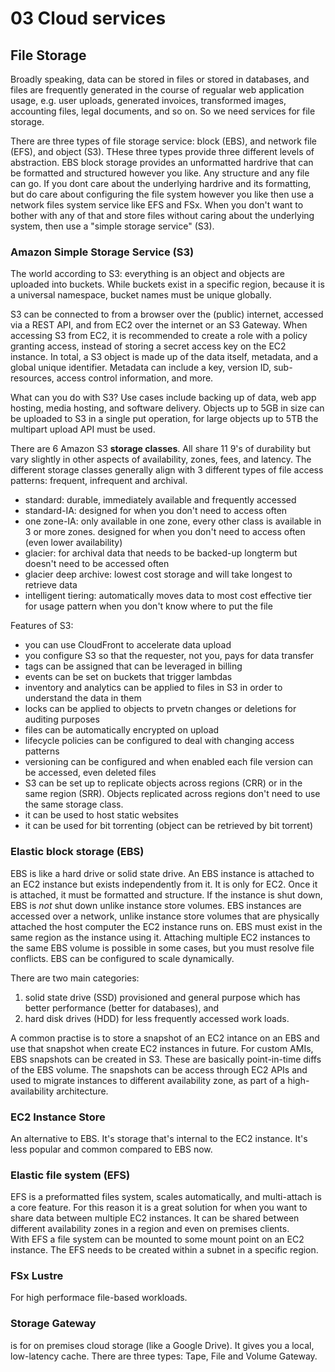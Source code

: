 # 03 Cloud services

## File Storage

Broadly speaking, data can be stored in files or stored in databases, and files are frequently generated in the course of regualar web application usage, e.g. user uploads, generated invoices, transformed images, accounting files, legal documents, and so on. So we need services for file storage.

There are three types of file storage service: block (EBS), and network file (EFS), and object (S3). THese three types provide three different levels of abstraction.
EBS block storage provides an unformatted hardrive that can be formatted and structured however you like. Any structure and any file can go. If you dont care about the underlying hardrive and its formatting, but do care about configuring the file system however you like then use a network files system service like EFS and FSx. When you don't want to bother with any of that and store files without caring about the underlying system, then use a "simple storage service" (S3).

### Amazon Simple Storage Service (S3)

The world according to S3: everything is an object and objects are uploaded into buckets. While buckets exist in a specific region, because it is a universal namespace, bucket names must be unique globally.

S3 can be connected to from a browser over the (public) internet, accessed via a REST API, and from EC2 over the internet or an S3 Gateway. When accessing S3 from EC2, it is recommended to create a role with a policy granting access, instead of storing a secret access key on the EC2 instance. In total, a S3 object is made up of the data itself, metadata, and a global unique identifier. Metadata can include a key, version ID, sub-resources, access control information, and more.

What can you do with S3? Use cases include backing up of data, web app hosting, media hosting, and software delivery. Objects up to 5GB in size can be uploaded to S3 in a single put operation, for large objects up to 5TB the multipart upload API must be used.

There are 6 Amazon S3 **storage classes**. All share 11 9's of durability but vary slightly in other aspects of availability, zones, fees, and latency. The different storage classes generally align with 3 different types of file access patterns: frequent, infrequent and archival.

- standard: durable, immediately available and frequently accessed
- standard-IA: designed for when you don't need to access often
- one zone-IA: only available in one zone, every other class is available in 3 or more zones. designed for when you don't need to access often (even lower availability)
- glacier: for archival data that needs to be backed-up longterm but doesn't need to be accessed often
- glacier deep archive: lowest cost storage and will take longest to retrieve data
- intelligent tiering: automatically moves data to most cost effective tier for usage pattern when you don't know where to put the file

Features of S3:

- you can use CloudFront to accelerate data upload
- you configure S3 so that the requester, not you, pays for data transfer
- tags can be assigned that can be leveraged in billing
- events can be set on buckets that trigger lambdas
- inventory and analytics can be applied to files in S3 in order to understand the data in them
- locks can be applied to objects to prvetn changes or deletions for auditing purposes
- files can be automatically encrypted on upload
- lifecycle policies can be configured to deal with changing access patterns
- versioning can be configured and when enabled each file version can be accessed, even deleted files
- S3 can be set up to replicate objects across regions (CRR) or in the same region (SRR). Objects replicated across regions don't need to use the same storage class.
- it can be used to host static websites
- it can be used for bit torrenting (object can be retrieved by bit torrent)

### Elastic block storage (EBS)

EBS is like a hard drive or solid state drive. An EBS instance is attached to an EC2 instance but exists independently from it. It is only for EC2. Once it is attached, it must be formatted and structure. If the instance is shut down, EBS is _not_ shut down unlike instance store volumes. EBS instances are accessed over a network, unlike instance store volumes that are physically attached the host computer the EC2 instance runs on. EBS must exist in the same region as the instance using it. Attaching multiple EC2 instances to the same EBS volume is possible in some cases, but you must resolve file conflicts. EBS can be configured to scale dynamically.

There are two main categories:

1. solid state drive (SSD) provisioned and general purpose which has better performance (better for databases), and
2. hard disk drives (HDD) for less frequently accessed work loads.

A common practise is to store a snapshot of an EC2 intance on an EBS and use that snapshot when create EC2 instances in future. For custom AMIs, EBS snapshots can be created in S3. These are basically point-in-time diffs of the EBS volume. The snapshots can be access through EC2 APIs and used to migrate instances to different availability zone, as part of a high-availability architecture.

### EC2 Instance Store

An alternative to EBS. It's storage that's internal to the EC2 instance. It's less popular and common compared to EBS now.

### Elastic file system (EFS)

EFS is a preformatted files system, scales automatically, and multi-attach is a core feature. For this reason it is a great solution for when you want to share data between multiple EC2 instances. It can be shared between different availability zones in a region and even on premises clients. With EFS a file system can be mounted to some mount point on an EC2 instance. The EFS needs to be created within a subnet in a specific region.

### FSx Lustre

For high performace file-based workloads.

### Storage Gateway

is for on premises cloud storage (like a Google Drive). It gives you a local, low-latency cache. There are three types: Tape, File and Volume Gateway.
